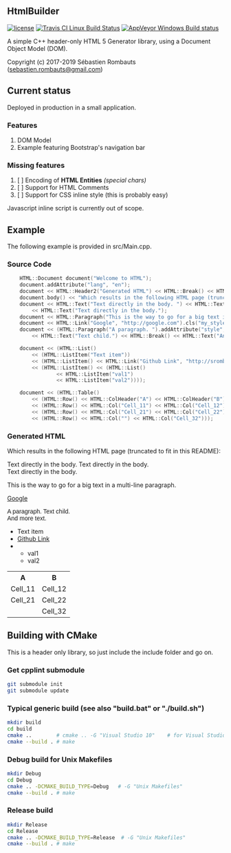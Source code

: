 HtmlBuilder
-----------

[![license](https://img.shields.io/badge/license-MIT-blue.svg)](https://github.com/SRombauts/HtmlBuilder/blob/master/LICENSE.txt)
[![Travis CI Linux Build Status](https://travis-ci.org/SRombauts/HtmlBuilder.svg)](https://travis-ci.org/SRombauts/HtmlBuilder "Travis CI Linux Build Status")
[![AppVeyor Windows Build status](https://ci.appveyor.com/api/projects/status/github/SRombauts/HtmlBuilder?svg=true)](https://ci.appveyor.com/project/SbastienRombauts/HtmlBuilder "AppVeyor Windows Build status")

A simple C++ header-only HTML 5 Generator library, using a Document Object Model (DOM).

Copyright (c) 2017-2019 Sébastien Rombauts (sebastien.rombauts@gmail.com)

## Current status

Deployed in production in a small application.

### Features

1. DOM Model
2. Example featuring Bootstrap's navigation bar

### Missing features

1. [ ] Encoding of **HTML Entities** *(special chars)*
2. [ ] Support for HTML Comments
3. [ ] Support for CSS inline style (this is probably easy)

Javascript inline script is currently out of scope.

## Example

The following example is provided in src/Main.cpp.

### Source Code

```cpp
    HTML::Document document("Welcome to HTML");
    document.addAttribute("lang", "en");
    document << HTML::Header2("Generated HTML") << HTML::Break() << HTML::Break();
    document.body() << "Which results in the following HTML page (truncated to fit in this README): ";
    document << HTML::Text("Text directly in the body. ") << HTML::Text("Text directly in the body.") << HTML::Break()
        << HTML::Text("Text directly in the body.");
    document << HTML::Paragraph("This is the way to go for a big text in a multi-line paragraph.");
    document << HTML::Link("Google", "http://google.com").cls("my_style");
    document << (HTML::Paragraph("A paragraph. ").addAttribute("style", "font-family:arial")
        << HTML::Text("Text child.") << HTML::Break() << HTML::Text("And more text."));

    document << (HTML::List()
        << (HTML::ListItem("Text item"))
        << (HTML::ListItem() << HTML::Link("Github Link", "http://srombauts.github.io").title("SRombaut's Github home page"))
        << (HTML::ListItem() << (HTML::List()
                << HTML::ListItem("val1")
                << HTML::ListItem("val2"))));

    document << (HTML::Table()
        << (HTML::Row() << HTML::ColHeader("A") << HTML::ColHeader("B"))
        << (HTML::Row() << HTML::Col("Cell_11") << HTML::Col("Cell_12"))
        << (HTML::Row() << HTML::Col("Cell_21") << HTML::Col("Cell_22"))
        << (HTML::Row() << HTML::Col("") << HTML::Col("Cell_32")));
```

### Generated HTML

Which results in the following HTML page (truncated to fit in this README):

Text directly in the body. Text directly in the body.
<br/>
Text directly in the body.
<p>This is the way to go for a big text in a multi-line paragraph.</p>
<a class="my_style" href="http://google.com">Google</a>
<p style="font-family:arial">A paragraph.       Text child.
    <br/>
    And more text.
</p>
<ul>
    <li>Text item</li>
    <li>
    <a href="http://srombauts.github.io" title="SRombaut's Github home page">Github Link</a>
    </li>
    <li>
    <ul>
        <li>val1</li>
        <li>val2</li>
    </ul>
    </li>
</ul>
<table>
    <tr>
    <th>A</th>
    <th>B</th>
    </tr>
    <tr>
    <td>Cell_11</td>
    <td>Cell_12</td>
    </tr>
    <tr>
    <td>Cell_21</td>
    <td>Cell_22</td>
    </tr>
    <tr>
    <td></td>
    <td>Cell_32</td>
    </tr>
</table>


## Building with CMake

This is a header only library, so just include the include folder and go on.

### Get cpplint submodule

```bash
git submodule init
git submodule update
```

### Typical generic build (see also "build.bat" or "./build.sh")

```bash
mkdir build
cd build
cmake ..        # cmake .. -G "Visual Studio 10"    # for Visual Studio 2010
cmake --build . # make
```

### Debug build for Unix Makefiles

```bash
mkdir Debug
cd Debug
cmake .. -DCMAKE_BUILD_TYPE=Debug   # -G "Unix Makefiles"
cmake --build . # make
```

### Release build

```bash
mkdir Release
cd Release
cmake .. -DCMAKE_BUILD_TYPE=Release  # -G "Unix Makefiles"
cmake --build . # make
```
